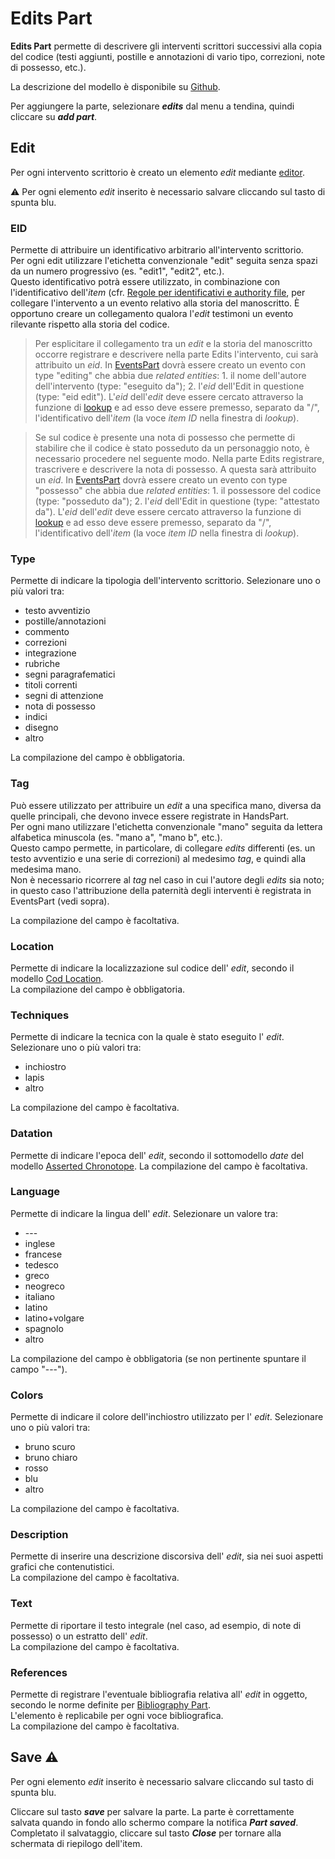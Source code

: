# Edits Part
**Edits Part** permette di descrivere gli interventi scrittori successivi alla copia del codice (testi aggiunti, postille e annotazioni di vario tipo, correzioni, note di possesso, etc.).  

La descrizione del modello è disponibile su [Github](https://github.com/vedph/cadmus-codicology#codeditspart).

Per aggiungere la parte, selezionare **_edits_** dal menu a tendina, quindi cliccare su **_add part_**.  

## Edit
Per ogni intervento scrittorio è creato un elemento _edit_ mediante [editor](Editor_Brick.md).

⚠️ Per ogni elemento _edit_ inserito è necessario salvare cliccando sul tasto di spunta blu.

### EID
Permette di attribuire un identificativo arbitrario all'intervento scrittorio.  
Per ogni edit utilizzare l'etichetta convenzionale "edit" seguita senza spazi da un numero progressivo (es. "edit1", "edit2", etc.).   
Questo identificativo potrà essere utilizzato, in combinazione con l'identificativo dell'_item_ (cfr. [Regole per identificativi e authority file](identifiers.md), per collegare l'intervento a un evento relativo alla storia del manoscritto. È opportuno creare un collegamento qualora l'_edit_ testimoni un evento rilevante rispetto alla storia del codice.

> Per esplicitare il collegamento tra un _edit_ e la storia del manoscritto occorre registrare e descrivere nella parte Edits l'intervento, cui sarà attribuito un _eid_. In [EventsPart](Events_Part.md) dovrà essere creato un evento con type "editing" che abbia due _related entities_: 1. il nome dell'autore dell'intervento (type: "eseguito da"); 2. l'_eid_ dell'Edit in questione (type: "eid edit"). L'_eid_ dell'_edit_ deve essere cercato attraverso la funzione di [lookup](lookup.md) e ad esso deve essere premesso, separato da "/", l'identificativo dell'_item_ (la voce _item ID_ nella finestra di _lookup_).
   
> Se sul codice è presente una nota di possesso che permette di stabilire che il codice è stato posseduto da un personaggio noto, è necessario procedere nel seguente modo.
> Nella parte Edits registrare, trascrivere e descrivere la nota di possesso. A questa sarà attribuito un _eid_. In [EventsPart](Events_Part.md) dovrà essere creato un evento con type "possesso" che abbia due _related entities_: 1. il possessore del codice (type: "posseduto da"); 2. l'_eid_ dell'Edit in questione (type: "attestato da"). L'_eid_ dell'_edit_ deve essere cercato attraverso la funzione di [lookup](lookup.md) e ad esso deve essere premesso, separato da "/", l'identificativo dell'_item_ (la voce _item ID_ nella finestra di _lookup_).


### Type
Permette di indicare la tipologia dell'intervento scrittorio. Selezionare uno o più valori tra:

* testo avventizio
* postille/annotazioni
* commento
* correzioni
* integrazione
* rubriche
* segni paragrafematici
* titoli correnti
* segni di attenzione
* nota di possesso
* indici
* disegno
* altro

La compilazione del campo è obbligatoria.

### Tag
Può essere utilizzato per attribuire un _edit_ a una specifica mano, diversa da quelle principali, che devono invece essere registrate in HandsPart.  
Per ogni mano utilizzare l'etichetta convenzionale "mano" seguita da lettera alfabetica minuscola (es. "mano a", "mano b", etc.).  
Questo campo permette, in particolare, di collegare _edits_ differenti (es. un testo avventizio e una serie di correzioni) al medesimo _tag_, e quindi alla medesima mano.  
Non è necessario ricorrere al _tag_ nel caso in cui l'autore degli _edits_ sia noto; in questo caso l'attribuzione della paternità degli interventi è registrata in EventsPart (vedi sopra).  

La compilazione del campo è facoltativa.

### Location
Permette di indicare la localizzazione sul codice dell' _edit_, secondo il modello [Cod Location](Cod_Location_Brick.md).  
La compilazione del campo è obbligatoria.

### Techniques
Permette di indicare la tecnica con la quale è stato eseguito l' _edit_. Selezionare uno o più valori tra:
* inchiostro
* lapis
* altro

La compilazione del campo è facoltativa.

### Datation
Permette di indicare l'epoca dell' _edit_, secondo il sottomodello _date_ del modello [Asserted Chronotope](Asserted_Chronotope_Brick.md). 
La compilazione del campo è facoltativa.

### Language
Permette di indicare la lingua dell' _edit_. Selezionare un valore tra:

*  \---
* inglese
* francese
* tedesco
* greco
* neogreco
* italiano
* latino
* latino+volgare
* spagnolo
* altro

La compilazione del campo è obbligatoria (se non pertinente spuntare il campo "\---").


### Colors
Permette di indicare il colore dell'inchiostro utilizzato per l' _edit_. Selezionare uno o più valori tra:

* bruno scuro
* bruno chiaro
* rosso
* blu
* altro

La compilazione del campo è facoltativa.

### Description
Permette di inserire una descrizione discorsiva dell' _edit_, sia nei suoi aspetti grafici che contenutistici.  
La compilazione del campo è facoltativa.

### Text
Permette di riportare il testo integrale (nel caso, ad esempio, di note di possesso) o un estratto dell' _edit_.  
La compilazione del campo è facoltativa.

### References
Permette di registrare l'eventuale bibliografia relativa all' _edit_ in oggetto, secondo le norme definite per [Bibliography Part](External_Bibliography_Part.md).  
L'elemento è replicabile per ogni voce bibliografica.   
La compilazione del campo è facoltativa.


## Save ⚠️ 
Per ogni elemento _edit_ inserito è necessario salvare cliccando sul tasto di spunta blu.  

Cliccare sul tasto **_save_** per salvare la parte.
La parte è correttamente salvata quando in fondo allo schermo compare la notifica **_Part saved_**.  
Completato il salvataggio, cliccare sul tasto **_Close_** per tornare alla schermata di riepilogo dell'item.
